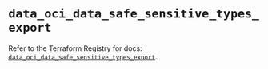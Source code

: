 # `data_oci_data_safe_sensitive_types_export`

Refer to the Terraform Registry for docs: [`data_oci_data_safe_sensitive_types_export`](https://registry.terraform.io/providers/hashicorp/oci/7.19.0/docs/data-sources/data_safe_sensitive_types_export).
